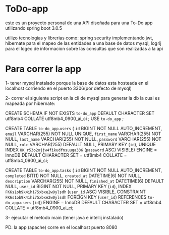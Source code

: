 # ToDo-app
este es un proyecto personal de una API diseñada para una To-Do app utilizando spring boot 3.0.5

utilizo tecnologias y librerias como: spring security implementando jwt, hibernate para el mapeo de las entidades a una base de datos mysql,
log4j para el logeo de informacion sobre las consultas que son realizadas a la api

# Para correr la app
1- tener mysql instalado porque la base de datos esta hosteada en el localhost corriendo en el puerto 3306(por defecto de mysql)

2- correr el siguiente script en la cli de mysql para generar la db la cual es mapeada por hibernate:

CREATE SCHEMA IF NOT EXISTS `to-do_app` DEFAULT CHARACTER SET utf8mb4 COLLATE utf8mb4_0900_ai_ci ;
USE `to-do_app` ;

CREATE TABLE `to-do_app`.`users` (
  `id` BIGINT NOT NULL AUTO_INCREMENT,
  `email` VARCHAR(255) NOT NULL UNIQUE,
  `first_name` VARCHAR(255) NOT NULL,
  `last_name` VARCHAR(255) NOT NULL,
  `password` VARCHAR(255) NOT NULL,
  `role` VARCHAR(255) DEFAULT NULL,
  PRIMARY KEY (`id`),
  UNIQUE INDEX `UK_r53o2ojjw4fikudfnsuuga336` (`password` ASC) VISIBLE)
ENGINE = InnoDB
DEFAULT CHARACTER SET = utf8mb4
COLLATE = utf8mb4_0900_ai_ci;

CREATE TABLE `to-do_app`.`tasks` (
  `id` BIGINT NOT NULL AUTO_INCREMENT,
  `completed` BIT(1) NOT NULL,
  `created_at` DATETIME(6) NOT NULL,
  `description` VARCHAR(255) NOT NULL,
  `finished_at` DATETIME(6) DEFAULT NULL,
  `user_id` BIGINT NOT NULL,
  PRIMARY KEY (`id`),
  INDEX `FK6s1ob9k4ihi75xbxe2w0ylsdh` (`user_id` ASC) VISIBLE,
  CONSTRAINT `FK6s1ob9k4ihi75xbxe2w0ylsdh`
    FOREIGN KEY (`user_id`)
    REFERENCES `to-do_app`.`users` (`id`))
ENGINE = InnoDB
DEFAULT CHARACTER SET = utf8mb4
COLLATE = utf8mb4_0900_ai_ci;

3- ejecutar el metodo main (tener java e intellij instalado)

PD: la app (apache) corre en el localhost puerto 8080
